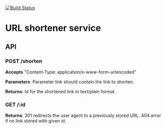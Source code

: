 [![Build Status](https://travis-ci.org/Absor/shortener.svg)](https://travis-ci.org/Absor/shortener)

# URL shortener service

## API

### POST /shorten

**Accepts** "Content-Type: application/x-www-form-urlencoded"

**Parameters**: Parameter link should contain the link to shorten.

**Returns**: Id for the shortened link in text/plain format.

### GET /:id

**Returns**: 301 redirects the user agent to a previously stored URL. 404 error if no link stored with given id.
